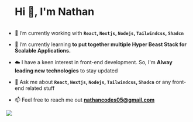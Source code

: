<!--h1 without bottom border-->
<div id="user-content-toc">
  <ul>
    <summary><h1 style="display: inline-block">Hi 👋, I'm Nathan</h1></summary>
  </ul>
</div>


<!--Intro start-->
- 🔭 I’m currently working with **`React`, `Nextjs`, `Nodejs`, `Tailwindcss`, `Shadcn`**

- 🌱 I’m currently learning **to put together multiple Hyper Beast Stack for Scalable Applications.**

- ☁️ I have a keen interest in front-end development. So, I'm **Alway leading new technologies** to stay updated

- 💬 Ask me about **`React`, `Nextjs`, `Nodejs`, `Tailwindcss`, `Shadcn`** or any front-end related stuff 

- 📫 Feel free to reach me out **nathancodes05@gmail.com**
<!--Intro end-->


<!--profile visit count-->
<div>
  
[![](https://visitcount.itsvg.in/api?id=theblvckdev&icon=3&color=6)](https://visitcount.itsvg.in)
</div>
